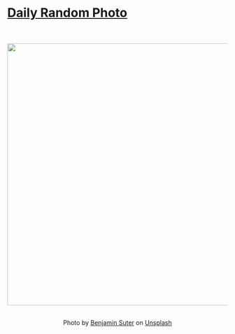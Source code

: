 # [Daily Random Photo](https://www.dailyrandomphoto.com/)

<div align="center">
  <br>
  <br>
  <a href="https://www.dailyrandomphoto.com/p/2020/2020-12-14/"><img src="https://images.unsplash.com/photo-1606755797831-2a8210beeb08?crop=entropy&cs=tinysrgb&fit=max&fm=jpg&ixid=MXw3NzUwOHwwfDF8cmFuZG9tfHx8fHx8fHw&ixlib=rb-1.2.1&q=80&w=1080" width="600px"></a>
  <br>
  <br>
  <p class="has-text-grey">Photo by <a href="https://unsplash.com/@benjaminjsuter?utm_source=Daily%20Random%20Photo&amp;utm_medium=referral" target="_blank" rel="noopener noreferrer">Benjamin Suter</a> on <a href="https://unsplash.com/photos/7JDtLR-KUyM?utm_source=Daily%20Random%20Photo&amp;utm_medium=referral" target="_blank" rel="noopener noreferrer">Unsplash</a></p>
</div>
